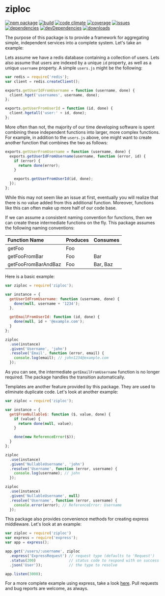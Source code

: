 # ziploc
[![npm package](https://badge.fury.io/js/ziploc.svg)](http://badge.fury.io/js/ziploc)
[![build](https://travis-ci.org/bakerface/ziploc.svg?branch=master)](https://travis-ci.org/bakerface/ziploc)
[![code climate](https://codeclimate.com/github/bakerface/ziploc/badges/gpa.svg)](https://codeclimate.com/github/bakerface/ziploc)
[![coverage](https://codeclimate.com/github/bakerface/ziploc/badges/coverage.svg)](https://codeclimate.com/github/bakerface/ziploc/coverage)
[![issues](https://img.shields.io/github/issues/bakerface/ziploc.svg)](https://github.com/bakerface/ziploc/issues)
[![dependencies](https://david-dm.org/bakerface/ziploc.svg)](https://david-dm.org/bakerface/ziploc)
[![devDependencies](https://david-dm.org/bakerface/ziploc/dev-status.svg)](https://david-dm.org/bakerface/ziploc#info=devDependencies)
[![downloads](http://img.shields.io/npm/dm/ziploc.svg)](https://www.npmjs.com/package/ziploc)

The purpose of this package is to provide a framework for aggregating simple,
independent services into a complete system. Let's take an example:

Lets assume we have a redis database containing a collection of users. Lets also
assume that users are indexed by a unique `id` property, as well as a unique
`username` property. A simple `users.js` might be the following:

``` javascript
var redis = require('redis');
var client = redis.createClient();

exports.getUserIdFromUsername = function (username, done) {
  client.hget('usernames', username, done);
};

exports.getUserFromUserId = function (id, done) {
  client.hgetall('user:' + id, done);
};
```

More often than not, the majority of our time developing software is spent
combining these independent functions into larger, more complex functions. For
example, in addition to the `users.js` above, one might want to create another
function that combines the two as follows:

``` javascript
exports.getUserFromUsername = function (username, done) {
  exports.getUserIdFromUsername(username, function (error, id) {
    if (error) {
      return done(error);
    }

    exports.getUserFromUserId(id, done);
  });
};
```

While this may not seem like an issue at first, eventually you will realize that
there is no value added from this additional function. Moreover, functions like
this can often make up more half of our code base.

If we can assume a consistent naming convention for functions, then we can
create these intermediate functions on the fly. This package assumes the
following naming conventions:

| Function Name       | Produces | Consumes |
|:--------------------|:---------|:---------|
| getFoo              | Foo      |          |
| getFooFromBar       | Foo      | Bar      |
| getFooFromBarAndBaz | Foo      | Bar, Baz |

Here is a basic example:

``` javascript
var ziploc = require('ziploc');

var instance = {
  getUserIdFromUsername: function (username, done) {
    done(null, username + '1234');
  },

  getEmailFromUserId: function (id, done) {
    done(null, id + '@example.com');
  }
};

ziploc
  .use(instance)
  .given('Username', 'john')
  .resolve('Email', function (error, email) {
    console.log(email); // john1234@example.com
  });
```

As you can see, the intermediate `getEmailFromUsername` function is no longer
required. The package handles the transition automatically.

Templates are another feature provided by this package. They are used to
eliminate duplicate code. Let's look at another example:

``` javascript
var ziploc = require('ziploc');

var instance = {
  get$FromNullable$: function ($, value, done) {
    if (value) {
      return done(null, value);
    }

    done(new ReferenceError($));
  }
};

ziploc
  .use(instance)
  .given('NullableUsername', 'john')
  .resolve('Username', function (error, username) {
    console.log(username); // john
  });

ziploc
  .use(instance)
  .given('NullableUsername', null)
  .resolve('Username', function (error, username) {
    console.error(error); // ReferenceError: Username
  });
```

This package also provides convenience methods for creating express
middleware. Let's look at an example:

``` javascript
var ziploc = require('ziploc')
var express = require('express');
var app = express();

app.get('/users/:username', ziploc
  .express('ExpressRequest') // request type (defaults to 'Request')
  .status(200)               // status code to respond with on success
  .json('User'));            // the type to resolve

app.listen(3000);
```

For a more complete example using express, take a look [here](example). Pull
requests and bug reports are welcome, as always.

